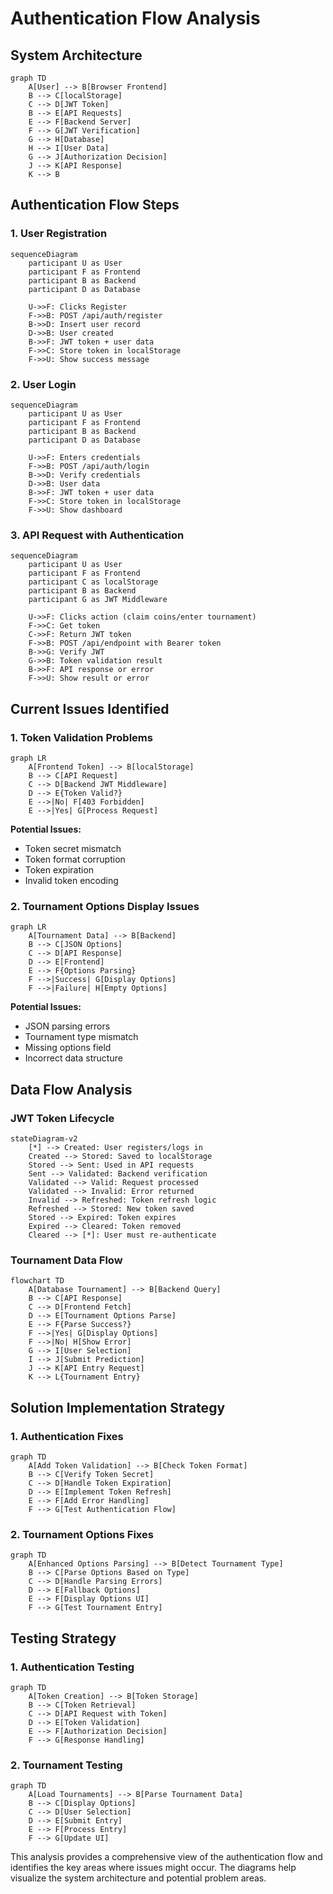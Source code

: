 # Authentication Flow Analysis

## System Architecture

```mermaid
graph TD
    A[User] --> B[Browser Frontend]
    B --> C[localStorage]
    C --> D[JWT Token]
    B --> E[API Requests]
    E --> F[Backend Server]
    F --> G[JWT Verification]
    G --> H[Database]
    H --> I[User Data]
    G --> J[Authorization Decision]
    J --> K[API Response]
    K --> B
```

## Authentication Flow Steps

### 1. User Registration
```mermaid
sequenceDiagram
    participant U as User
    participant F as Frontend
    participant B as Backend
    participant D as Database
    
    U->>F: Clicks Register
    F->>B: POST /api/auth/register
    B->>D: Insert user record
    D->>B: User created
    B->>F: JWT token + user data
    F->>C: Store token in localStorage
    F->>U: Show success message
```

### 2. User Login
```mermaid
sequenceDiagram
    participant U as User
    participant F as Frontend
    participant B as Backend
    participant D as Database
    
    U->>F: Enters credentials
    F->>B: POST /api/auth/login
    B->>D: Verify credentials
    D->>B: User data
    B->>F: JWT token + user data
    F->>C: Store token in localStorage
    F->>U: Show dashboard
```

### 3. API Request with Authentication
```mermaid
sequenceDiagram
    participant U as User
    participant F as Frontend
    participant C as localStorage
    participant B as Backend
    participant G as JWT Middleware
    
    U->>F: Clicks action (claim coins/enter tournament)
    F->>C: Get token
    C->>F: Return JWT token
    F->>B: POST /api/endpoint with Bearer token
    B->>G: Verify JWT
    G->>B: Token validation result
    B->>F: API response or error
    F->>U: Show result or error
```

## Current Issues Identified

### 1. Token Validation Problems
```mermaid
graph LR
    A[Frontend Token] --> B[localStorage]
    B --> C[API Request]
    C --> D[Backend JWT Middleware]
    D --> E{Token Valid?}
    E -->|No| F[403 Forbidden]
    E -->|Yes| G[Process Request]
```

**Potential Issues:**
- Token secret mismatch
- Token format corruption
- Token expiration
- Invalid token encoding

### 2. Tournament Options Display Issues
```mermaid
graph LR
    A[Tournament Data] --> B[Backend]
    B --> C[JSON Options]
    C --> D[API Response]
    D --> E[Frontend]
    E --> F{Options Parsing}
    F -->|Success| G[Display Options]
    F -->|Failure| H[Empty Options]
```

**Potential Issues:**
- JSON parsing errors
- Tournament type mismatch
- Missing options field
- Incorrect data structure

## Data Flow Analysis

### JWT Token Lifecycle
```mermaid
stateDiagram-v2
    [*] --> Created: User registers/logs in
    Created --> Stored: Saved to localStorage
    Stored --> Sent: Used in API requests
    Sent --> Validated: Backend verification
    Validated --> Valid: Request processed
    Validated --> Invalid: Error returned
    Invalid --> Refreshed: Token refresh logic
    Refreshed --> Stored: New token saved
    Stored --> Expired: Token expires
    Expired --> Cleared: Token removed
    Cleared --> [*]: User must re-authenticate
```

### Tournament Data Flow
```mermaid
flowchart TD
    A[Database Tournament] --> B[Backend Query]
    B --> C[API Response]
    C --> D[Frontend Fetch]
    D --> E[Tournament Options Parse]
    E --> F{Parse Success?}
    F -->|Yes| G[Display Options]
    F -->|No| H[Show Error]
    G --> I[User Selection]
    I --> J[Submit Prediction]
    J --> K[API Entry Request]
    K --> L{Tournament Entry}
```

## Solution Implementation Strategy

### 1. Authentication Fixes
```mermaid
graph TD
    A[Add Token Validation] --> B[Check Token Format]
    B --> C[Verify Token Secret]
    C --> D[Handle Token Expiration]
    D --> E[Implement Token Refresh]
    E --> F[Add Error Handling]
    F --> G[Test Authentication Flow]
```

### 2. Tournament Options Fixes
```mermaid
graph TD
    A[Enhanced Options Parsing] --> B[Detect Tournament Type]
    B --> C[Parse Options Based on Type]
    C --> D[Handle Parsing Errors]
    D --> E[Fallback Options]
    E --> F[Display Options UI]
    F --> G[Test Tournament Entry]
```

## Testing Strategy

### 1. Authentication Testing
```mermaid
graph TD
    A[Token Creation] --> B[Token Storage]
    B --> C[Token Retrieval]
    C --> D[API Request with Token]
    D --> E[Token Validation]
    E --> F[Authorization Decision]
    F --> G[Response Handling]
```

### 2. Tournament Testing
```mermaid
graph TD
    A[Load Tournaments] --> B[Parse Tournament Data]
    B --> C[Display Options]
    C --> D[User Selection]
    D --> E[Submit Entry]
    E --> F[Process Entry]
    F --> G[Update UI]
```

This analysis provides a comprehensive view of the authentication flow and identifies the key areas where issues might occur. The diagrams help visualize the system architecture and potential problem areas.